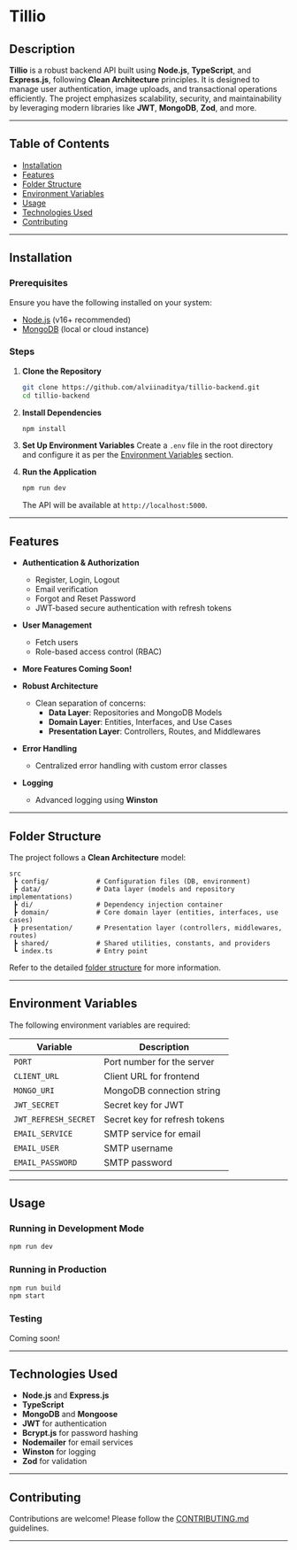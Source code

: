 # Tillio

## Description

**Tillio** is a robust backend API built using **Node.js**, **TypeScript**, and **Express.js**, following **Clean Architecture** principles. It is designed to manage user authentication, image uploads, and transactional operations efficiently. The project emphasizes scalability, security, and maintainability by leveraging modern libraries like **JWT**, **MongoDB**, **Zod**, and more.

---

## Table of Contents

- [Installation](#installation)
- [Features](#features)
- [Folder Structure](#folder-structure)
- [Environment Variables](#environment-variables)
- [Usage](#usage)
- [Technologies Used](#technologies-used)
- [Contributing](#contributing)

---

## Installation

### Prerequisites

Ensure you have the following installed on your system:

- [Node.js](https://nodejs.org/) (v16+ recommended)
- [MongoDB](https://www.mongodb.com/) (local or cloud instance)

### Steps

1. **Clone the Repository**

   ```bash
   git clone https://github.com/alviinaditya/tillio-backend.git
   cd tillio-backend
   ```

2. **Install Dependencies**

   ```bash
   npm install
   ```

3. **Set Up Environment Variables**
   Create a `.env` file in the root directory and configure it as per the [Environment Variables](#environment-variables) section.

4. **Run the Application**
   ```bash
   npm run dev
   ```
   The API will be available at `http://localhost:5000`.

---

## Features

- **Authentication & Authorization**

  - Register, Login, Logout
  - Email verification
  - Forgot and Reset Password
  - JWT-based secure authentication with refresh tokens

- **User Management**

  - Fetch users
  - Role-based access control (RBAC)

- **More Features Coming Soon!**

- **Robust Architecture**

  - Clean separation of concerns:
    - **Data Layer**: Repositories and MongoDB Models
    - **Domain Layer**: Entities, Interfaces, and Use Cases
    - **Presentation Layer**: Controllers, Routes, and Middlewares

- **Error Handling**

  - Centralized error handling with custom error classes

- **Logging**
  - Advanced logging using **Winston**

---

## Folder Structure

The project follows a **Clean Architecture** model:

```
src
 ┣ config/            # Configuration files (DB, environment)
 ┣ data/              # Data layer (models and repository implementations)
 ┣ di/                # Dependency injection container
 ┣ domain/            # Core domain layer (entities, interfaces, use cases)
 ┣ presentation/      # Presentation layer (controllers, middlewares, routes)
 ┣ shared/            # Shared utilities, constants, and providers
 ┗ index.ts           # Entry point
```

Refer to the detailed [folder structure](#) for more information.

---

## Environment Variables

The following environment variables are required:

| Variable             | Description                   |
| -------------------- | ----------------------------- |
| `PORT`               | Port number for the server    |
| `CLIENT_URL`         | Client URL for frontend       |
| `MONGO_URI`          | MongoDB connection string     |
| `JWT_SECRET`         | Secret key for JWT            |
| `JWT_REFRESH_SECRET` | Secret key for refresh tokens |
| `EMAIL_SERVICE`      | SMTP service for email        |
| `EMAIL_USER`         | SMTP username                 |
| `EMAIL_PASSWORD`     | SMTP password                 |

---

## Usage

### Running in Development Mode

```bash
npm run dev
```

### Running in Production

```bash
npm run build
npm start
```

### Testing

Coming soon!

---

## Technologies Used

- **Node.js** and **Express.js**
- **TypeScript**
- **MongoDB** and **Mongoose**
- **JWT** for authentication
- **Bcrypt.js** for password hashing
- **Nodemailer** for email services
- **Winston** for logging
- **Zod** for validation

---

## Contributing

Contributions are welcome! Please follow the [CONTRIBUTING.md](CONTRIBUTING.md) guidelines.

---
